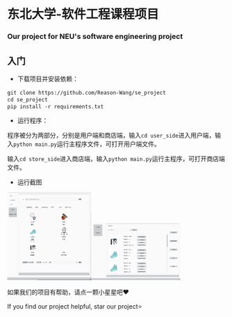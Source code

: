 # 东北大学-软件工程课程项目
### Our project for NEU's software engineering project

## 入门

+ 下载项目并安装依赖：

```
git clone https://github.com/Reason-Wang/se_project
cd se_project
pip install -r requirements.txt
```

+ 运行程序：

程序被分为两部分，分别是用户端和商店端，输入`cd user_side`进入用户端，输入`python main.py`运行主程序文件，可打开用户端文件。

输入`cd store_side`进入商店端，输入`python main.py`运行主程序，可打开商店端文件。

+ 运行截图

<img src="images\user.png" alt="user" style="zoom:20%;" /><img src="images\store.png" alt="store" style="zoom:20%;" />

如果我们的项目有帮助，请点一颗小星星吧:heart:

If you find our project helpful, star our project:star:

